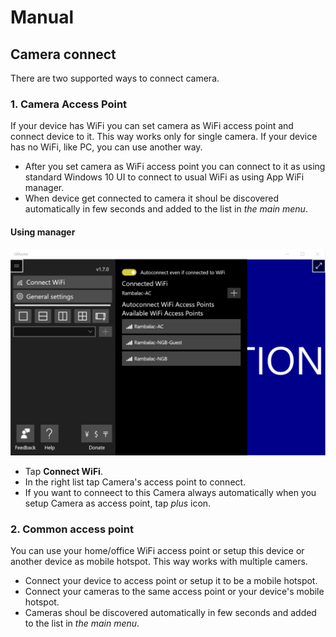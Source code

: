 # Manual
## Camera connect
There are two supported ways to connect camera.
### 1. Camera Access Point
If your device has WiFi you can set camera as WiFi access point and connect device to it. This way works only for single camera.
If your device has no WiFi, like PC, you can use another way.

* After you set camera as WiFi access point you can connect to it as using standard Windows 10 UI to connect to usual WiFi as using App WiFi manager.
* When device get connected to camera it shoul be discovered automatically in few seconds and added to the list in *the main menu*.
#### Using manager

![WiFi Manager](/images/screenshots/wifimanager.png)

* Tap **Connect WiFi**.
* In the right list tap Camera's access point to connect.
* If you want to conneect to this Camera always automatically when you setup Camera as access point, tap *plus* icon.
### 2. Common access point
You can use your home/office WiFi access point or setup this device or another device as mobile hotspot. 
This way works with multiple camers.

* Connect your device to access point or setup it to be a mobile hotspot.
* Connect your cameras to the same access point or your device's mobile hotspot.
* Cameras shoul be discovered automatically in few seconds and added to the list in *the main menu*.
